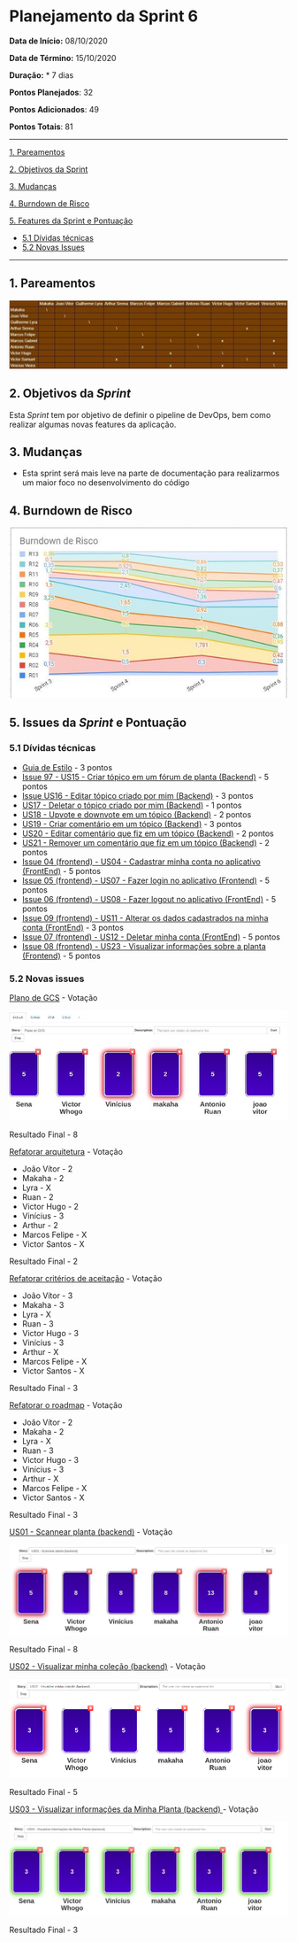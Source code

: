 # Planejamento da Sprint 6

**Data de Início:** 08/10/2020  

**Data de Término:** 15/10/2020

**Duração:** * 7 dias

**Pontos Planejados**: 32

**Pontos Adicionados**: 49

**Pontos Totais**: 81

-------

[1. Pareamentos](#1-pareamentos)

[2. Objetivos da Sprint](#2-objetivos-da-sprint)

[3. Mudanças](#3-mudanças)

[4. Burndown de Risco](#4-burndown-de-risco)

[5. Features da Sprint e Pontuação](#5-features-da-sprint-e-pontuação)
* [5.1 Dívidas técnicas](#51-dívidas-técnicas)
* [5.2 Novas Issues](#52-novas-issues)

-------
## 1. Pareamentos

![Pareamentos](img/pairing.jpg)

## 2. Objetivos da _Sprint_

Esta _Sprint_ tem por objetivo de definir o pipeline de DevOps, bem como realizar algumas novas features da aplicação.

## 3. Mudanças

* Esta sprint será mais leve na parte de documentação para realizarmos um maior foco no desenvolvimento do código

## 4. Burndown de Risco

![](img/risk_burndown.jpg)

## 5. Issues da _Sprint_ e Pontuação

### 5.1 Dívidas técnicas

- [Guia de Estilo](https://github.com/fga-eps-mds/2020.1-Grupo2-wiki/issues/59) - 3 pontos
- [Issue 97 - US15 - Criar tópico em um fórum de planta (Backend)](https://github.com/fga-eps-mds/2020.1-Grupo2-BackEnd/issues/97) - 5 pontos
- [Issue US16 - Editar tópico criado por mim (Backend)](https://github.com/fga-eps-mds/2020.1-Grupo2-BackEnd/issues/98) - 3 pontos
- [US17 - Deletar o tópico criado por mim (Backend)](https://github.com/fga-eps-mds/2020.1-Grupo2-BackEnd/issues/99) - 1 pontos
- [US18 - Upvote e downvote em um tópico (Backend)](https://github.com/fga-eps-mds/2020.1-Grupo2-BackEnd/issues/100) - 2 pontos
- [US19 - Criar comentário em um tópico (Backend)](https://github.com/fga-eps-mds/2020.1-Grupo2-BackEnd/issues/101) - 3 pontos
- [US20 - Editar comentário que fiz em um tópico (Backend)](https://github.com/fga-eps-mds/2020.1-Grupo2-BackEnd/issues/102) - 2 pontos
- [US21 - Remover um comentário que fiz em um tópico (Backend)](https://github.com/fga-eps-mds/2020.1-Grupo2-BackEnd/issues/103) - 2 pontos
- [Issue 04 (frontend) - US04 - Cadastrar minha conta no aplicativo (FrontEnd)](https://github.com/fga-eps-mds/2020.1-Grupo2-FrontEnd/issues/4) - 5 pontos
- [Issue 05 (frontend) - US07 - Fazer login no aplicativo (Frontend)](https://github.com/fga-eps-mds/2020.1-Grupo2-FrontEnd/issues/5) - 5 pontos
- [Issue 06 (frontend) - US08 - Fazer logout no aplicativo (FrontEnd)](https://github.com/fga-eps-mds/2020.1-Grupo2-FrontEnd/issues/6) - 5 pontos
- [Issue 09 (frontend) - US11 - Alterar os dados cadastrados na minha conta (FrontEnd)](https://github.com/fga-eps-mds/2020.1-Grupo2-BackEnd/issues/9) - 3 pontos
- [Issue 07 (frontend) - US12 - Deletar minha conta (FrontEnd)](https://github.com/fga-eps-mds/2020.1-Grupo2-FrontEnd/issues/7) - 5 pontos
- [Issue 08 (frontend) - US23 - Visualizar informações sobre a planta (Frontend)](https://github.com/fga-eps-mds/2020.1-Grupo2-FrontEnd/issues/8) - 5 pontos

### 5.2 Novas issues

[Plano de GCS](https://github.com/fga-eps-mds/2020.1-Grupo2-wiki/issues/94) - Votação

![](img/GCS_pont.jpg)

Resultado Final - 8

[Refatorar arquitetura](https://github.com/fga-eps-mds/2020.1-Grupo2-wiki/issues/95) - Votação

* João Vítor - 2
* Makaha - 2
* Lyra - X
* Ruan - 2
* Victor Hugo - 2
* Vinícius - 3
* Arthur - 2
* Marcos Felipe - X
* Victor Santos - X

Resultado Final - 2

[Refatorar critérios de aceitação](https://github.com/fga-eps-mds/2020.1-Grupo2-wiki/issues/96) - Votação

* João Vítor - 3
* Makaha - 3
* Lyra - X
* Ruan - 3
* Victor Hugo - 3
* Vinícius - 3
* Arthur - X
* Marcos Felipe - X
* Victor Santos - X

Resultado Final - 3

[Refatorar o roadmap](https://github.com/fga-eps-mds/2020.1-Grupo2-wiki/issues/97) - Votação

* João Vítor - 2
* Makaha - 2
* Lyra - X
* Ruan - 3
* Victor Hugo - 3
* Vinícius - 3
* Arthur - X
* Marcos Felipe - X
* Victor Santos - X

Resultado Final - 3

[US01 - Scannear planta (backend)](https://github.com/fga-eps-mds/2020.1-Grupo2-BackEnd/issues/83) - Votação

![](img/US01_back.jpg)

Resultado Final - 8

[US02 - Visualizar minha coleção (backend)](https://github.com/fga-eps-mds/2020.1-Grupo2-BackEnd/issues/84) - Votação

![](img/US02_back.png)

Resultado Final - 5

[US03 - Visualizar informações da Minha Planta (backend) ](https://github.com/fga-eps-mds/2020.1-Grupo2-BackEnd/issues/85) - Votação

![](img/US03_back.jpg)

Resultado Final - 3